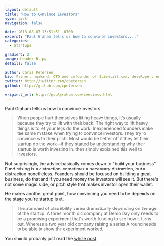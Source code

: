 ```yaml
---
layout: default
title: "How to Convince Investors"
type: post
navigation: false

date: 2013-08-07 13:51:51 -0700
excerpt: "Paul Graham tells us how to convince investors...."
categories:
  - Startups

gradient: 2
image: header-6.jpg
details: false

author: Chris Petersen
bio: Father, husband, CTO and cofounder of Scientist.com, developer, entrepreneur and technologist.
twitter: http://twitter.com/cpetersen
github: http://github.com/cpetersen

original_url: http://paulgraham.com/convince.html
---
```



 Paul Graham tells us how to convince investors. 

 >  When people hurt themselves lifting heavy things, it's usually because they try to lift with their back. The right way to lift heavy things is to let your legs do the work. Inexperienced founders make the same mistake when trying to convince investors. They try to convince with their pitch. Most would be better off if they let their startup do the work—if they started by understanding why their startup is worth investing in, then simply explained this well to investors. 

 Not surprisingly, the advice basically comes down to "build your business". Fund raising is a distraction, sometimes a necessary distraction, but a distraction nonetheless. Founders should be focused on building a great business, do that and if you need money the investors will see it. But there's not some magic slide, or pitch style that makes investor open their wallet. 

 He makes another great point, how convincing you need to be depends on the stage you're startup is at.

 > The standard of plausibility varies dramatically depending on the age of the startup. A three month old company at Demo Day only needs to be a promising experiment that's worth funding to see how it turns out. Whereas a two year old company raising a series A round needs to be able to show the experiment worked.

 You should probably just read the [whole post](http://paulgraham.com/convince.html). 
